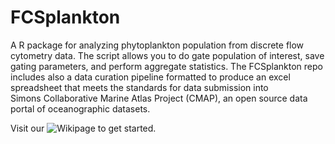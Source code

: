 # FCSplankton
A R package for analyzing phytoplankton population from discrete flow cytometry data. The script allows you to do gate population of interest, save gating parameters, and perform aggregate statistics. The FCSplankton repo includes also a data curation pipeline formatted to produce an excel spreadsheet that meets the standards for data submission into Simons Collaborative Marine Atlas Project (CMAP), an open source data portal of oceanographic datasets. 

Visit our ![Wikipage](https://github.com/fribalet/FCSplankton/wiki) to get started.
